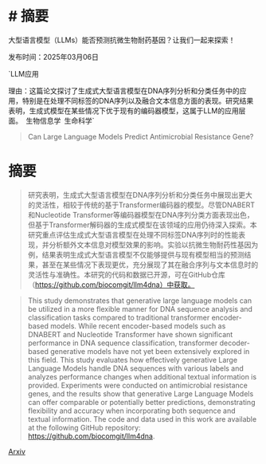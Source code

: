 # # 摘要
大型语言模型（LLMs）能否预测抗微生物耐药基因？让我们一起来探索！

发布时间：2025年03月06日

`LLM应用

理由：这篇论文探讨了生成式大型语言模型在DNA序列分析和分类任务中的应用，特别是在处理不同标签的DNA序列以及融合文本信息方面的表现。研究结果表明，生成式模型在某些情况下优于现有的编码器模型，这属于LLM的应用层面。` `生物信息学` `生命科学`

> Can Large Language Models Predict Antimicrobial Resistance Gene?

# 摘要

> 研究表明，生成式大型语言模型在DNA序列分析和分类任务中展现出更大的灵活性，相较于传统的基于Transformer编码器的模型。尽管DNABERT和Nucleotide Transformer等编码器模型在DNA序列分类方面表现出色，但基于Transformer解码器的生成式模型在该领域的应用仍待深入探索。本研究重点评估生成式大型语言模型在处理不同标签DNA序列时的性能表现，并分析额外文本信息对模型效果的影响。实验以抗微生物耐药性基因为例，结果表明生成式大型语言模型不仅能够提供与现有模型相当的预测结果，甚至在某些情况下表现更优，充分展现了其在融合序列与文本信息时的灵活性与准确性。本研究的代码和数据已开源，可在GitHub仓库（https://github.com/biocomgit/llm4dna）中获取。

> This study demonstrates that generative large language models can be utilized in a more flexible manner for DNA sequence analysis and classification tasks compared to traditional transformer encoder-based models. While recent encoder-based models such as DNABERT and Nucleotide Transformer have shown significant performance in DNA sequence classification, transformer decoder-based generative models have not yet been extensively explored in this field. This study evaluates how effectively generative Large Language Models handle DNA sequences with various labels and analyzes performance changes when additional textual information is provided. Experiments were conducted on antimicrobial resistance genes, and the results show that generative Large Language Models can offer comparable or potentially better predictions, demonstrating flexibility and accuracy when incorporating both sequence and textual information. The code and data used in this work are available at the following GitHub repository: https://github.com/biocomgit/llm4dna.

[Arxiv](https://arxiv.org/abs/2503.04413)